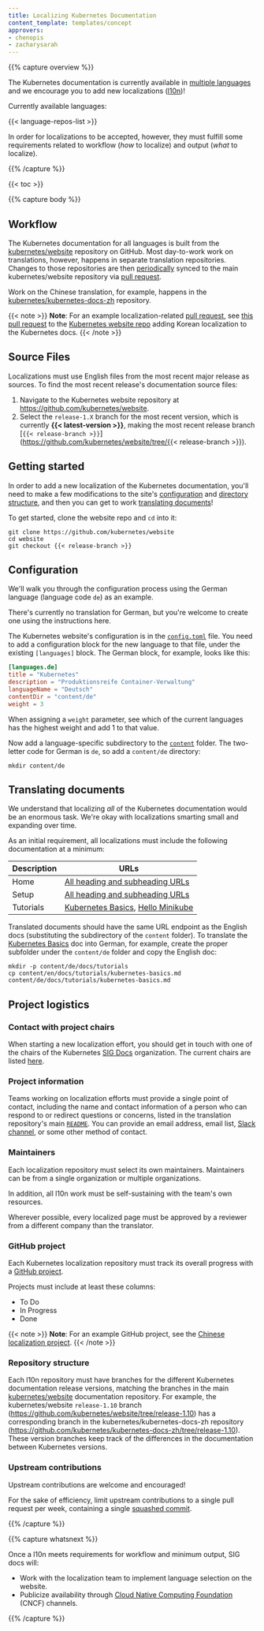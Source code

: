 ```yaml
---
title: Localizing Kubernetes Documentation
content_template: templates/concept
approvers:
- chenopis
- zacharysarah
---
```


{{% capture overview %}}

The Kubernetes documentation is currently available in [multiple languages](#supported-languages) and we encourage you to add new localizations ([l10n](https://blog.mozilla.org/l10n/2011/12/14/i18n-vs-l10n-whats-the-diff/))!

Currently available languages:

{{< language-repos-list >}}

In order for localizations to be accepted, however, they must fulfill some requirements related to workflow (*how* to localize) and output (*what* to localize).

{{% /capture %}}

{{< toc >}}

{{% capture body %}}

## Workflow

The Kubernetes documentation for all languages is built from the [kubernetes/website](https://github.com/kubernetes/website) repository on GitHub. Most day-to-work work on translations, however, happens in separate translation repositories. Changes to those repositories are then [periodically](#upstream-contributions) synced to the main kubernetes/website repository via [pull request](../create-pull-request).

Work on the Chinese translation, for example, happens in the [kubernetes/kubernetes-docs-zh](https://github.com/kubernetes/kubernetes-docs-zh) repository.

{{< note >}}
**Note**: For an example localization-related [pull request](../create-pull-request), see [this pull request](https://github.com/kubernetes/website/pull/8636) to the [Kubernetes website repo](https://github.com/kubernetes/website) adding Korean localization to the Kubernetes docs.
{{< /note >}}

## Source Files

Localizations must use English files from the most recent major release as sources. To find the most recent release's documentation source files:

1. Navigate to the Kubernetes website repository at https://github.com/kubernetes/website.
2. Select the `release-1.X` branch for the most recent version, which is currently **{{< latest-version >}}**, making the most recent release branch [`{{< release-branch >}}`](https://github.com/kubernetes/website/tree/{{< release-branch >}}).

## Getting started

In order to add a new localization of the Kubernetes documentation, you'll need to make a few modifications to the site's [configuration](#configuration) and [directory structure](#new-directory), and then you can get to work [translating documents](#translating-documents)!

To get started, clone the website repo and `cd` into it:

```shell
git clone https://github.com/kubernetes/website
cd website
git checkout {{< release-branch >}}
```

## Configuration

We'll walk you through the configuration process using the German language (language code `de`) as an example.

There's currently no translation for German, but you're welcome to create one using the instructions here.

The Kubernetes website's configuration is in the [`config.toml`](https://github.com/kubernetes/website/tree/master/config.toml) file. You need to add a configuration block for the new language to that file, under the existing `[languages]` block. The German block, for example, looks like this:

```toml
[languages.de]
title = "Kubernetes"
description = "Produktionsreife Container-Verwaltung"
languageName = "Deutsch"
contentDir = "content/de"
weight = 3
```

When assigning a `weight` parameter, see which of the current languages has the highest weight and add 1 to that value.

Now add a language-specific subdirectory to the [`content`](https://github.com/kubernetes/website/tree/master/content) folder. The two-letter code for German is `de`, so add a `content/de` directory:

```shell
mkdir content/de
```

## Translating documents

We understand that localizing *all* of the Kubernetes documentation would be an enormous task. We're okay with localizations smarting small and expanding over time.

As an initial requirement, all localizations must include the following documentation at a minimum:

Description | URLs
-----|-----
Home | [All heading and subheading URLs](https://kubernetes.io/docs/home/)
Setup | [All heading and subheading URLs](https://kubernetes.io/docs/setup/)
Tutorials | [Kubernetes Basics](https://kubernetes.io/docs/tutorials/kubernetes-basics/), [Hello Minikube](https://kubernetes.io/docs/tutorials/stateless-application/hello-minikube/)

Translated documents should have the same URL endpoint as the English docs (substituting the subdirectory of the `content` folder). To translate the [Kubernetes Basics](https://kubernetes.io/docs/tutorials/kubernetes-basics/) doc into German, for example, create the proper subfolder under the `content/de` folder and copy the English doc:

```shell
mkdir -p content/de/docs/tutorials
cp content/en/docs/tutorials/kubernetes-basics.md content/de/docs/tutorials/kubernetes-basics.md
```

## Project logistics

### Contact with project chairs

When starting a new localization effort, you should get in touch with one of the chairs of the Kubernetes [SIG Docs](https://github.com/kubernetes/community/tree/master/sig-docs) organization. The current chairs are listed [here](https://github.com/kubernetes/community/tree/master/sig-docs#chairs).

### Project information

Teams working on localization efforts must provide a single point of contact, including the name and contact information of a person who can respond to or redirect questions or concerns, listed in the translation repository's main [`README`](https://help.github.com/articles/about-readmes/). You can provide an email address, email list, [Slack channel](https://slack.com/), or some other method of contact.

### Maintainers

Each localization repository must select its own maintainers. Maintainers can be from a single organization or multiple organizations.

In addition, all l10n work must be self-sustaining with the team's own resources.

Wherever possible, every localized page must be approved by a reviewer from a different company than the translator.

### GitHub project

Each Kubernetes localization repository must track its overall progress with a [GitHub project](https://help.github.com/articles/creating-a-project-board/).

Projects must include at least these columns:

- To Do
- In Progress
- Done

{{< note >}}
**Note**: For an example GitHub project, see the [Chinese localization project](https://github.com/kubernetes/kubernetes-docs-zh/projects/1).
{{< /note >}}

### Repository structure

Each l10n repository must have branches for the different Kubernetes documentation release versions, matching the branches in the main [kubernetes/website](https://github.com/kubernetes/website) documentation repository. For example, the kubernetes/website `release-1.10` branch (https://github.com/kubernetes/website/tree/release-1.10) has a corresponding branch in the kubernetes/kubernetes-docs-zh repository (https://github.com/kubernetes/kubernetes-docs-zh/tree/release-1.10). These version branches keep track of the differences in the documentation between Kubernetes versions.

### Upstream contributions

Upstream contributions are welcome and encouraged!

For the sake of efficiency, limit upstream contributions to a single pull request per week, containing a single [squashed commit](https://github.com/todotxt/todo.txt-android/wiki/Squash-All-Commits-Related-to-a-Single-Issue-into-a-Single-Commit).

{{% /capture %}}

{{% capture whatsnext %}}

Once a l10n meets requirements for workflow and minimum output, SIG docs will:

- Work with the localization team to implement language selection on the website.
- Publicize availability through [Cloud Native Computing Foundation](https://www.cncf.io/) (CNCF) channels.

{{% /capture %}}
